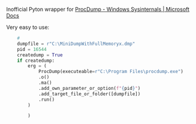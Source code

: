 Inofficial Pyton wrapper for [ProcDump - Windows Sysinternals | Microsoft Docs](https://docs.microsoft.com/en-us/sysinternals/downloads/procdump)

Very easy to use:

```python
    #
    dumpfile = r"C:\MiniDumpWithFullMemoryx.dmp"
    pid = 16544
    createdump = True
    if createdump:
        erg = (
            ProcDump(executeable=r"C:\Program Files\procdump.exe")
            .o()
            .ma()
            .add_own_parameter_or_option(f"{pid}")
            .add_target_file_or_folder([dumpfile])
            .run()
        )

        )
```
